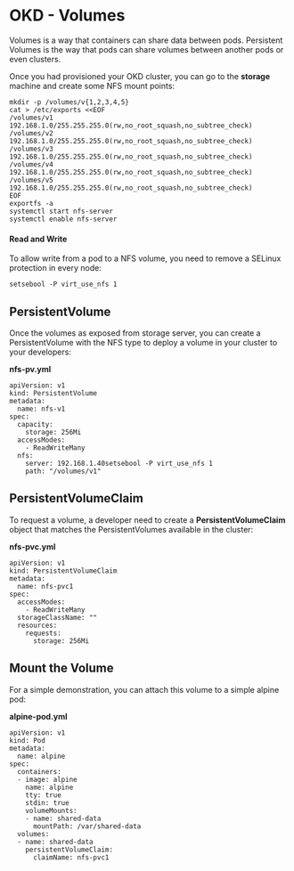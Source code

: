 OKD - Volumes
=============

Volumes is a way that containers can share data between pods. Persistent Volumes is the way that pods can share volumes between another pods or even clusters.

Once you had provisioned your OKD cluster, you can go to the **storage** machine and create some NFS mount points:

    mkdir -p /volumes/v{1,2,3,4,5}
    cat > /etc/exports <<EOF
    /volumes/v1 192.168.1.0/255.255.255.0(rw,no_root_squash,no_subtree_check)
    /volumes/v2 192.168.1.0/255.255.255.0(rw,no_root_squash,no_subtree_check)
    /volumes/v3 192.168.1.0/255.255.255.0(rw,no_root_squash,no_subtree_check)
    /volumes/v4 192.168.1.0/255.255.255.0(rw,no_root_squash,no_subtree_check)
    /volumes/v5 192.168.1.0/255.255.255.0(rw,no_root_squash,no_subtree_check)
    EOF
    exportfs -a
    systemctl start nfs-server
    systemctl enable nfs-server

#### Read and Write

To allow write from a pod to a NFS volume, you need to remove a SELinux protection in every node:

    setsebool -P virt_use_nfs 1

PersistentVolume
----------------

Once the volumes as exposed from storage server, you can create a PersistentVolume with the NFS type to deploy a volume in your cluster to your developers:

**nfs-pv.yml**

    apiVersion: v1                                            
    kind: PersistentVolume
    metadata:
      name: nfs-v1
    spec:
      capacity:
        storage: 256Mi
      accessModes:
        - ReadWriteMany
      nfs:
        server: 192.168.1.40setsebool -P virt_use_nfs 1
        path: "/volumes/v1"

PersistentVolumeClaim
-----------------

To request a volume, a developer need to create a **PersistentVolumeClaim** object that matches the PersistentVolumes available in the cluster:

**nfs-pvc.yml**

    apiVersion: v1
    kind: PersistentVolumeClaim
    metadata:
      name: nfs-pvc1
    spec:
      accessModes:
        - ReadWriteMany
      storageClassName: ""
      resources:
        requests:
          storage: 256Mi

Mount the Volume
----------------

For a simple demonstration, you can attach this volume to a simple alpine pod:

**alpine-pod.yml**

    apiVersion: v1
    kind: Pod
    metadata:
      name: alpine
    spec:
      containers:
      - image: alpine
        name: alpine
        tty: true
        stdin: true
        volumeMounts:
        - name: shared-data
          mountPath: /var/shared-data
      volumes:
      - name: shared-data
        persistentVolumeClaim:
          claimName: nfs-pvc1
